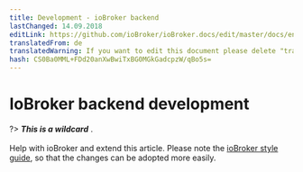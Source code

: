 ```yaml
---
title: Development - ioBroker backend
lastChanged: 14.09.2018
editLink: https://github.com/ioBroker/ioBroker.docs/edit/master/docs/en/dev/controller.md
translatedFrom: de
translatedWarning: If you want to edit this document please delete "translatedFrom" field, elsewise this document will be translated automatically again
hash: CS0Ba0MML+FDd20anXwBwiTxBG0MGkGadcpzW/qBo5s=
---
```

# IoBroker backend development
?> ***This is a wildcard*** . <br><br> Help with ioBroker and extend this article. Please note the [ioBroker style guide](community/styleguidedoc), so that the changes can be adopted more easily.